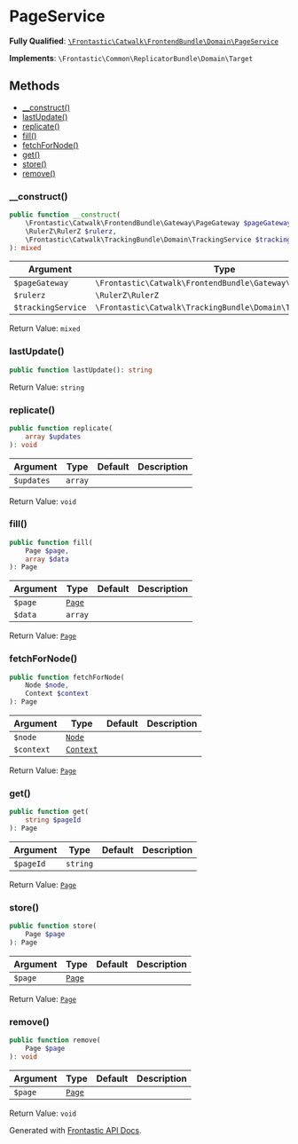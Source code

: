 #  PageService

**Fully Qualified**: [`\Frontastic\Catwalk\FrontendBundle\Domain\PageService`](../../../../src/php/FrontendBundle/Domain/PageService.php)

**Implements**: `\Frontastic\Common\ReplicatorBundle\Domain\Target`

## Methods

* [__construct()](#__construct)
* [lastUpdate()](#lastupdate)
* [replicate()](#replicate)
* [fill()](#fill)
* [fetchForNode()](#fetchfornode)
* [get()](#get)
* [store()](#store)
* [remove()](#remove)

### __construct()

```php
public function __construct(
    \Frontastic\Catwalk\FrontendBundle\Gateway\PageGateway $pageGateway,
    \RulerZ\RulerZ $rulerz,
    \Frontastic\Catwalk\TrackingBundle\Domain\TrackingService $trackingService
): mixed
```

Argument|Type|Default|Description
--------|----|-------|-----------
`$pageGateway`|`\Frontastic\Catwalk\FrontendBundle\Gateway\PageGateway`||
`$rulerz`|`\RulerZ\RulerZ`||
`$trackingService`|`\Frontastic\Catwalk\TrackingBundle\Domain\TrackingService`||

Return Value: `mixed`

### lastUpdate()

```php
public function lastUpdate(): string
```

Return Value: `string`

### replicate()

```php
public function replicate(
    array $updates
): void
```

Argument|Type|Default|Description
--------|----|-------|-----------
`$updates`|`array`||

Return Value: `void`

### fill()

```php
public function fill(
    Page $page,
    array $data
): Page
```

Argument|Type|Default|Description
--------|----|-------|-----------
`$page`|[`Page`](Page.md)||
`$data`|`array`||

Return Value: [`Page`](Page.md)

### fetchForNode()

```php
public function fetchForNode(
    Node $node,
    Context $context
): Page
```

Argument|Type|Default|Description
--------|----|-------|-----------
`$node`|[`Node`](Node.md)||
`$context`|[`Context`](../../ApiCoreBundle/Domain/Context.md)||

Return Value: [`Page`](Page.md)

### get()

```php
public function get(
    string $pageId
): Page
```

Argument|Type|Default|Description
--------|----|-------|-----------
`$pageId`|`string`||

Return Value: [`Page`](Page.md)

### store()

```php
public function store(
    Page $page
): Page
```

Argument|Type|Default|Description
--------|----|-------|-----------
`$page`|[`Page`](Page.md)||

Return Value: [`Page`](Page.md)

### remove()

```php
public function remove(
    Page $page
): void
```

Argument|Type|Default|Description
--------|----|-------|-----------
`$page`|[`Page`](Page.md)||

Return Value: `void`

Generated with [Frontastic API Docs](https://github.com/FrontasticGmbH/apidocs).
